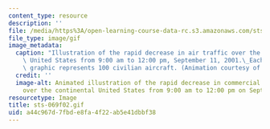 ```yaml
---
content_type: resource
description: ''
file: /media/https%3A/open-learning-course-data-rc.s3.amazonaws.com/sts-069-technology-in-a-dangerous-world-fall-2002/a44c967d7fbde8fa4f22ab5e41dbbf38_sts-069f02.gif
file_type: image/gif
image_metadata:
  caption: "Illustration of the rapid decrease in air traffic over the continental\
    \ United States from 9:00 am to 12:00 pm, September 11, 2001.\_Each plane in the\
    \ graphic represents 100 civilian aircraft. (Animation courtesy of Daniel Bersak.)"
  credit: ''
  image-alt: Animated illustration of the rapid decrease in commercial air traffic
    over the continental United States from 9:00 am to 12:00 pm on September 11, 2001.
resourcetype: Image
title: sts-069f02.gif
uid: a44c967d-7fbd-e8fa-4f22-ab5e41dbbf38
---
```

